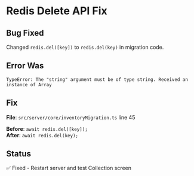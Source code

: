 # Redis Delete API Fix

## Bug Fixed

Changed `redis.del([key])` to `redis.del(key)` in migration code.

## Error Was
```
TypeError: The "string" argument must be of type string. Received an instance of Array
```

## Fix
**File**: `src/server/core/inventoryMigration.ts` line 45

**Before**: `await redis.del([key]);`  
**After**: `await redis.del(key);`

## Status
✅ Fixed - Restart server and test Collection screen


